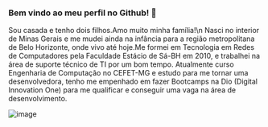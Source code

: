 ### Bem vindo ao meu perfil no Github! 👋

Sou casada e tenho dois filhos.Amo muito minha família!\n
Nasci no interior de Minas Gerais e me mudei ainda na infância para a região metropolitana de Belo Horizonte, onde vivo até hoje.Me formei em Tecnologia em Redes de Computadores pela Faculdade Estácio de Sá-BH em 2010, e trabalhei na área de suporte técnico de TI por um bom tempo. Atualmente curso Engenharia de Computação no CEFET-MG e estudo para me tornar uma desenvolvedora, tenho me empenhado em fazer Bootcamps na Dio (Digital Innovation One) para me qualificar e conseguir uma vaga na área de desenvolvimento.


![image](https://user-images.githubusercontent.com/18552576/110842154-80e9cf80-8285-11eb-9363-9ea1673e11cd.png)
